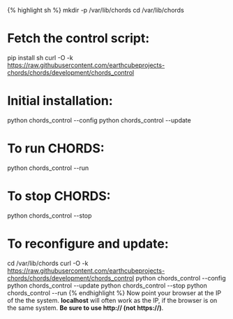  <!--Using Liquid to highlight syntax-->
{% highlight sh %}
mkdir -p /var/lib/chords
cd /var/lib/chords

# Fetch the control script:
pip install sh
curl -O -k https://raw.githubusercontent.com/earthcubeprojects-chords/chords/development/chords_control

# Initial installation:
python chords_control --config
python chords_control --update

# To run CHORDS:
python chords_control --run

# To stop CHORDS:
python chords_control --stop

# To reconfigure and update:
cd /var/lib/chords
curl -O -k  https://raw.githubusercontent.com/earthcubeprojects-chords/chords/development/chords_control
python chords_control --config
python chords_control --update
python chords_control --stop
python chords_control --run
{% endhighlight %}
Now point your browser at the IP of the the system. <strong>localhost</strong>
will often work as the IP, if the browser is on the same system.
<strong>Be sure to use http:// (not https://)</strong>.
